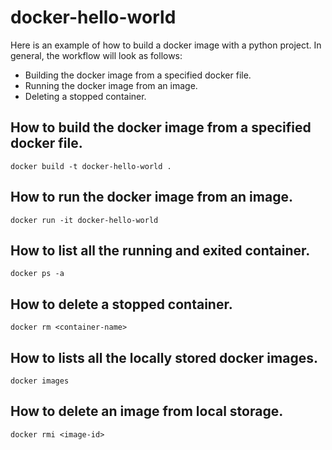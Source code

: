 # docker-hello-world
Here is an example of how to build a docker image with a python project. In general, the workflow will look as follows:
* Building the docker image from a specified docker file.
* Running the docker image from an image.
* Deleting a stopped container.

## How to build the docker image from a specified docker file.
```
docker build -t docker-hello-world .
```
## How to run the docker image from an image.
```
docker run -it docker-hello-world
```
## How to list all the running and exited container.
```
docker ps -a
```
## How to delete a stopped container.
```
docker rm <container-name>
```
## How to lists all the locally stored docker images.
```
docker images
```
## How to delete an image from local storage.
```
docker rmi <image-id>
```
